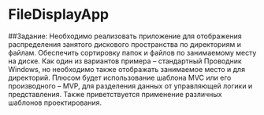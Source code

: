 # FileDisplayApp

##Задание:
Необходимо реализовать приложение для отображения распределения занятого дискового
пространства по директориям и файлам. Обеспечить сортировку папок и файлов по занимаемому
месту на диске.
Как один из вариантов примера – стандартный Проводник Windows, но необходимо также
отображать занимаемое место и для директорий.
Плюсом будет использование шаблона MVC или его производного – MVP, для разделения данных
от управляющей логики и представления. Также приветствуется применение различных шаблонов
проектирования.
